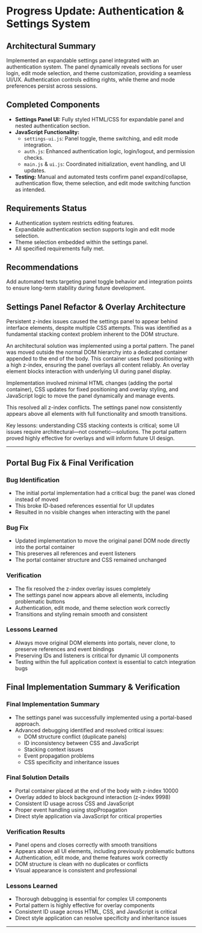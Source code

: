 # Progress Update: Authentication & Settings System

## Architectural Summary
Implemented an expandable settings panel integrated with an authentication system. The panel dynamically reveals sections for user login, edit mode selection, and theme customization, providing a seamless UI/UX. Authentication controls editing rights, while theme and mode preferences persist across sessions.

## Completed Components
- **Settings Panel UI:** Fully styled HTML/CSS for expandable panel and nested authentication section.
- **JavaScript Functionality:**
  - `settings-ui.js`: Panel toggle, theme switching, and edit mode integration.
  - `auth.js`: Enhanced authentication logic, login/logout, and permission checks.
  - `main.js` & `ui.js`: Coordinated initialization, event handling, and UI updates.
- **Testing:** Manual and automated tests confirm panel expand/collapse, authentication flow, theme selection, and edit mode switching function as intended.

## Requirements Status
- Authentication system restricts editing features.
- Expandable authentication section supports login and edit mode selection.
- Theme selection embedded within the settings panel.
- All specified requirements fully met.

## Recommendations
Add automated tests targeting panel toggle behavior and integration points to ensure long-term stability during future development.

## Settings Panel Refactor & Overlay Architecture

Persistent z-index issues caused the settings panel to appear behind interface elements, despite multiple CSS attempts. This was identified as a fundamental stacking context problem inherent to the DOM structure.

An architectural solution was implemented using a portal pattern. The panel was moved outside the normal DOM hierarchy into a dedicated container appended to the end of the body. This container uses fixed positioning with a high z-index, ensuring the panel overlays all content reliably. An overlay element blocks interaction with underlying UI during panel display.

Implementation involved minimal HTML changes (adding the portal container), CSS updates for fixed positioning and overlay styling, and JavaScript logic to move the panel dynamically and manage events.

This resolved all z-index conflicts. The settings panel now consistently appears above all elements with full functionality and smooth transitions.

Key lessons: understanding CSS stacking contexts is critical; some UI issues require architectural—not cosmetic—solutions. The portal pattern proved highly effective for overlays and will inform future UI design.

---

## Portal Bug Fix & Final Verification

### Bug Identification
- The initial portal implementation had a critical bug: the panel was cloned instead of moved
- This broke ID-based references essential for UI updates
- Resulted in no visible changes when interacting with the panel

### Bug Fix
- Updated implementation to move the original panel DOM node directly into the portal container
- This preserves all references and event listeners
- The portal container structure and CSS remained unchanged

### Verification
- The fix resolved the z-index overlay issues completely
- The settings panel now appears above all elements, including problematic buttons
- Authentication, edit mode, and theme selection work correctly
- Transitions and styling remain smooth and consistent

### Lessons Learned
- Always move original DOM elements into portals, never clone, to preserve references and event bindings
- Preserving IDs and listeners is critical for dynamic UI components
- Testing within the full application context is essential to catch integration bugs
## Final Implementation Summary & Verification

### Final Implementation Summary
- The settings panel was successfully implemented using a portal-based approach.
- Advanced debugging identified and resolved critical issues:
  * DOM structure conflict (duplicate panels)
  * ID inconsistency between CSS and JavaScript
  * Stacking context issues
  * Event propagation problems
  * CSS specificity and inheritance issues

### Final Solution Details
- Portal container placed at the end of the body with z-index 10000
- Overlay added to block background interaction (z-index 9998)
- Consistent ID usage across CSS and JavaScript
- Proper event handling using stopPropagation
- Direct style application via JavaScript for critical properties

### Verification Results
- Panel opens and closes correctly with smooth transitions
- Appears above all UI elements, including previously problematic buttons
- Authentication, edit mode, and theme features work correctly
- DOM structure is clean with no duplicates or conflicts
- Visual appearance is consistent and professional

### Lessons Learned
- Thorough debugging is essential for complex UI components
- Portal pattern is highly effective for overlay components
- Consistent ID usage across HTML, CSS, and JavaScript is critical
- Direct style application can resolve specificity and inheritance issues

---